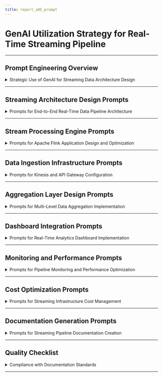 ```yaml
---
title: report_a05_prompt
---
```


# GenAI Utilization Strategy for Real-Time Streaming Pipeline

---

## Prompt Engineering Overview

<details>
<summary>Strategic Use of GenAI for Streaming Data Architecture Design</summary>

---

- **Objective**: Leverage GenAI tools to design and document a real-time streaming data pipeline from AppsFlyer to business dashboards.
- **Tools used**: Claude for streaming architecture design, Cursor for infrastructure automation, Windsurf for prompt optimization.
- **Scope**: Cover data ingestion, stream processing, aggregation layers, and dashboard integration.
- **Outcome**: A production-ready streaming pipeline with `&lt;5` second latency and `&gt;1M` events per hour capacity.

#### GenAI Role in Workflow

- **Claude**: Generate streaming architecture patterns and real-time processing strategies.
- **Cursor**: Produce Terraform configurations for AWS streaming services and Flink applications.
- **Windsurf**: Refine prompts for stream processing optimization and performance tuning.

---

#### Success Metrics

- **Latency optimization**: Achieve `&lt;5` second end-to-end data latency through GenAI-optimized architecture.
- **Throughput maximization**: Handle `&gt;1M` events per hour with auto-scaling recommendations.
- **Reliability design**: `99.9%` pipeline uptime with GenAI-designed fault tolerance patterns.

---

</details>

---

## Streaming Architecture Design Prompts

<details>
<summary>Prompts for End-to-End Real-Time Data Pipeline Architecture</summary>

---

- **Purpose**: Design comprehensive streaming data architecture for AppsFlyer event processing and business analytics.
- **Key prompt example**:
  ```text
  Design a production-ready real-time streaming data pipeline for AppsFlyer events with `&lt;5` second latency and `&gt;1M` events/hour capacity. Include Kinesis Data Streams for ingestion, Apache Flink for stream processing, S3 data lake for storage, multi-level aggregations (hourly/daily), and QuickSight dashboard integration. Design Lambda architecture with fault tolerance and auto-scaling.
  ```
- **Claude usage**:
  - Generate Lambda architecture with stream and batch processing layers.
  - Design data flow patterns and real-time aggregation strategies.

#### Architecture Optimization

- **Windsurf refinement**:
  - Original: "Design streaming pipeline for real-time data."
  - Refined: "Design AWS Lambda architecture streaming pipeline: Kinesis ingestion → Flink processing → S3 storage → Multi-level aggregations → QuickSight dashboards with `&lt;5` second latency and `&gt;1M` events/hour."
- **Performance focus**: Latency optimization and throughput maximization strategies.

---

#### Data Flow Design

- **Stream processing patterns**: Event-driven architecture with real-time transformations.
- **Storage strategy**: Hot, warm, and cold data tiers for cost-effective analytics.

---

</details>

---

## Stream Processing Engine Prompts

<details>
<summary>Prompts for Apache Flink Application Design and Optimization</summary>

---

- **Purpose**: Design high-performance Flink applications for real-time event processing and aggregations.
- **Key prompt example**:
  ```text
  Design Apache Flink streaming application for AppsFlyer event processing including data enrichment, validation, real-time aggregations with time windows, and state management. Include parallelism configuration for `&gt;1M` events/hour, checkpointing strategy, and error handling. Optimize for low latency and high throughput with resource allocation recommendations.
  ```
- **Flink optimization**: Parallelism, state management, and performance tuning strategies.

#### Processing Logic Design

- **Event processing pipeline**:
  ```text
  Create Flink job structure for AppsFlyer events: ingestion → enrichment → validation → time-windowed aggregations → multi-sink output (S3 + Redis). Include parallelism configuration and state backend optimization.
  ```
- **Aggregation strategies**: Tumbling windows, sliding windows, and session windows for different business metrics.

---

#### Performance Optimization

- **Resource allocation**: CPU, memory, and parallelism recommendations for high throughput.
- **State management**: RocksDB configuration and checkpointing strategies.

---

</details>

---

## Data Ingestion Infrastructure Prompts

<details>
<summary>Prompts for Kinesis and API Gateway Configuration</summary>

---

- **Purpose**: Design scalable data ingestion infrastructure for AppsFlyer webhook and API integration.
- **Key prompt example**:
  ```text
  Design AWS data ingestion infrastructure for AppsFlyer events using Kinesis Data Streams with auto-scaling, API Gateway for webhook endpoints, Lambda for data validation, and error handling with dead letter queues. Include shard management, backpressure handling, and monitoring configuration for `&gt;100K` events/minute capacity.
  ```
- **Ingestion optimization**: Throughput maximization and error handling strategies.

#### Kinesis Configuration

- **Stream specifications**:
  ```text
  Configure Kinesis Data Streams for AppsFlyer events with optimal shard count, retention period, and monitoring. Include auto-scaling policies based on incoming record rate and consumer lag metrics.
  ```
- **Producer optimization**: Batch processing and compression strategies for high throughput.

---

#### API Integration

- **Webhook handling**: Secure API Gateway endpoints with authentication and rate limiting.
- **Data validation**: Lambda-based schema validation and quality checks.

---

</details>

---

## Aggregation Layer Design Prompts

<details>
<summary>Prompts for Multi-Level Data Aggregation Implementation</summary>

---

- **Purpose**: Design efficient hourly and daily aggregation strategies for business analytics.
- **Key prompt example**:
  ```text
  Design multi-level data aggregation strategy for AppsFlyer events including real-time hourly aggregations for operational dashboards and daily aggregations for business intelligence. Include aggregation logic for install counts, conversion rates, revenue metrics, and user segmentation. Optimize storage partitioning and query performance.
  ```
- **Aggregation optimization**: Time-window strategies and storage optimization.

#### Aggregation Logic

- **Hourly aggregations**:
  ```text
  Design Flink hourly aggregation logic for AppsFlyer events: install counts by campaign/country, conversion rates, revenue per channel, and user acquisition costs. Include late data handling and exactly-once processing guarantees.
  ```
- **Daily aggregations**: Business intelligence metrics and cross-platform attribution analysis.

---

#### Storage Optimization

- **Partitioning strategy**: Time-based partitioning for efficient query performance.
- **Data formats**: Parquet optimization for analytics workloads.

---

</details>

---

## Dashboard Integration Prompts

<details>
<summary>Prompts for Real-Time Analytics Dashboard Implementation</summary>

---

- **Purpose**: Design business dashboard integration with real-time data refresh capabilities.
- **Key prompt example**:
  ```text
  Design QuickSight dashboard integration for real-time AppsFlyer analytics with `&lt;1` minute refresh intervals. Include executive dashboards for KPIs, operational dashboards for real-time monitoring, and detailed analytics for campaign performance. Design data connectivity with ElastiCache Redis for real-time metrics and S3 for historical analysis.
  ```
- **Dashboard optimization**: Real-time data connectivity and user experience design.

#### Dashboard Architecture

- **Real-time connectivity**: ElastiCache Redis integration for sub-minute dashboard updates.
- **Historical analysis**: S3-based datasets with optimized refresh strategies.

---

#### User Experience

- **Multi-tier dashboards**: Executive, operational, and analytical views for different user needs.
- **Mobile optimization**: Responsive design for tablet and mobile access.

---

</details>

---

## Monitoring and Performance Prompts

<details>
<summary>Prompts for Pipeline Monitoring and Performance Optimization</summary>

---

- **Purpose**: Design comprehensive monitoring and alerting for streaming pipeline operations.
- **Key prompt example**:
  ```text
  Design monitoring and alerting strategy for real-time streaming pipeline including data throughput tracking, processing latency measurement, error rate monitoring, and resource utilization analysis. Include CloudWatch custom metrics, Grafana dashboards, and multi-level alerting with escalation procedures for technical and business stakeholders.
  ```
- **Monitoring scope**: Technical performance and business KPI tracking.

#### Performance Metrics

- **Technical monitoring**: Latency, throughput, error rates, and resource utilization.
- **Business monitoring**: Data quality, dashboard freshness, and user engagement metrics.

---

#### Alerting Strategy

- **Multi-level alerts**: Technical alerts for engineering teams and business alerts for stakeholders.
- **Escalation procedures**: Automated escalation for critical pipeline failures.

---

</details>

---

## Cost Optimization Prompts

<details>
<summary>Prompts for Streaming Infrastructure Cost Management</summary>

---

- **Purpose**: Design cost-effective streaming architecture with automatic scaling and resource optimization.
- **Key prompt example**:
  ```text
  Design cost optimization strategy for real-time streaming pipeline including Kinesis shard auto-scaling, Flink resource right-sizing, S3 storage lifecycle policies, and reserved capacity planning. Include cost monitoring, budget alerts, and optimization recommendations for sustained operations.
  ```
- **Cost focus**: Pay-per-use optimization and reserved capacity planning.

#### Resource Optimization

- **Auto-scaling**: Dynamic resource allocation based on workload patterns.
- **Reserved capacity**: Cost optimization for predictable workloads.

---

#### Cost Monitoring

- **Budget controls**: Automated cost tracking and alert thresholds.
- **Optimization recommendations**: Regular cost review and right-sizing suggestions.

---

</details>

---

## Documentation Generation Prompts

<details>
<summary>Prompts for Streaming Pipeline Documentation Creation</summary>

---

- **Purpose**: Generate comprehensive technical documentation following ctx_doc_style standards.
- **Key prompt example**:
  ```text
  Create comprehensive real-time streaming pipeline documentation following ctx_doc_style.md formatting. Include architecture overview, data flow diagrams, deployment procedures, monitoring setup, and operational guides. Use bullet points, details blocks, and proper markdown formatting for technical and business audiences.
  ```
- **Documentation scope**: Technical implementation and operational procedures.

#### Content Structure

- **Architecture documentation**: Component relationships and data flow patterns.
- **Operational guides**: Deployment, monitoring, and troubleshooting procedures.
- **User documentation**: Dashboard usage and business metric explanations.

---

#### Multi-Audience Accessibility

- **Technical focus**: Detailed implementation guides with code examples.
- **Business focus**: KPI explanations and dashboard usage guides.

---

</details>

---

## Quality Checklist

<details>
<summary>Compliance with Documentation Standards</summary>

---

- [x] YAML front matter present with `report_a05_prompt` title.
- [x] Each subsection (###) contains one details block.
- [x] Main sections (##) separated by `---`.
- [x] No separators between ### sections.
- [x] Details blocks start and end with `---`.
- [x] Subsubsections (####) separated by `---`.
- [x] Summary text is descriptive and specific.
- [x] All content formatted as bullet points.
- [x] Block elements (code, text) indented by `2` spaces.
- [x] No numbered headings or bullet points.
- [x] Technical symbols wrapped in backticks (e.g., `&lt;5`).
- [x] Code blocks include language specification (e.g., `text`, `java`).

---

</details>

---
